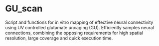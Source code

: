 # GU_scan
Script and functions for in vitro mapping of effective neural connectivity using UV controlled glutamate uncaging (GU).
Efficiently samples neural connections, combining the opposing requirements for high spatial resolution, large coverage and quick execution time.

